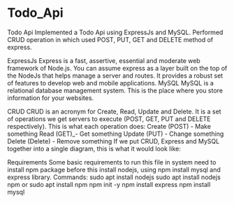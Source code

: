 # Todo_Api

Todo Api
Implemented a Todo Api using ExpressJs and MySQL. Performed CRUD operation in which used POST, PUT, GET and DELETE method of express.
 
ExpressJs
Express is a fast, assertive, essential and moderate web framework of Node.js. You can assume express as a layer built on the top of the NodeJs that helps manage a server and routes. It provides a robust set of features to develop web and mobile applications.
MySQL
MySQL is a relational database management system. This is the place where you store information for your websites.
 
CRUD
CRUD is an acronym for Create, Read, Update and Delete. It is a set of operations we get servers to execute (POST, GET, PUT and DELETE respectively). This is what each operation does:
Create (POST) - Make something
Read (GET)_- Get something
Update (PUT) - Change something
Delete (Delete) - Remove something
If we put CRUD, Express and MySQL together into a single diagram, this is what it would look like:


Requirements
Some basic requirements to run this file in system need to install npm package before this install nodejs, using npm install mysql and express library.
Commands:
sudo apt install nodejs
sudo apt install nodejs npm or sudo apt install npm 
npm init -y
npm install express
npm install mysql
 


